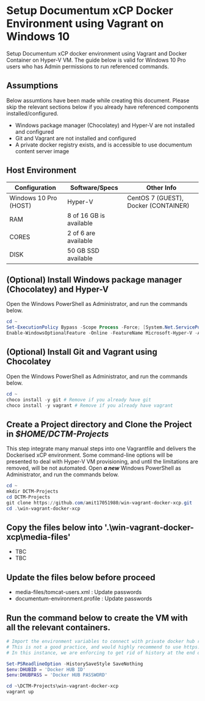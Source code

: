 # Setup Documentum xCP Docker Environment using Vagrant on Windows 10

Setup Documentum xCP docker environment using Vagrant and Docker Container on Hyper-V VM. The guide below is valid for Windows 10 Pro users who has Admin permissions to run referenced commands.

## Assumptions

Below assumtions have been made while creating this document. Please skip the relevant sections below if you already have referenced components installed/configured.

* Windows package manager (Chocolatey) and Hyper-V are not installed and configured
* Git and Vagrant are not installed and configured
* A private docker registry exists, and is accessible to use documentum content server image 

## Host Environment

| Configuration        	| Software/Specs 	          | Other Info                              |
|----------------	      |-------------------------	|-----------                              |
| Windows 10 Pro (HOST) | Hyper-V                 	| CentOS 7 (GUEST), Docker (CONTAINER) 	  |
| RAM                   | 8 of 16 GB is available   |                                         |
| CORES                 | 2 of 6 are available      |                                         |
| DISK                  | 50 GB SSD available       |                                         |

## (Optional) Install Windows package manager (Chocolatey) and Hyper-V

Open the Windows PowerShell as Administrator, and run the commands below.
```PowerShell
cd ~
Set-ExecutionPolicy Bypass -Scope Process -Force; [System.Net.ServicePointManager]::SecurityProtocol = [System.Net.ServicePointManager]::SecurityProtocol -bor 3072; iex ((New-Object System.Net.WebClient).DownloadString('https://chocolatey.org/install.ps1')) 
Enable-WindowsOptionalFeature -Online -FeatureName Microsoft-Hyper-V -All
```

## (Optional) Install Git and Vagrant using Chocolatey

Open the Windows PowerShell as Administrator, and run the commands below.
```PowerShell
cd ~
choco install -y git # Remove if you already have git
choco install -y vagrant # Remove if you already have vagrant
```

## Create a Project directory and Clone the Project in <i>$HOME/DCTM-Projects</i>

This step integrate many manual steps into one Vagrantfile and delivers the Dockerised xCP environment. Some command-line options will be presented to deal with Hyper-V VM provisioning, and until the limitations are removed, will be not automated. Open <b><i>a new</i></b> Windows PowerShell as Administrator, and run the commands below.

```PowerShell
cd ~
mkdir DCTM-Projects
cd DCTM-Projects
git clone https://github.com/amit17051980/win-vagrant-docker-xcp.git
cd .\win-vagrant-docker-xcp
```

## Copy the files below into '.\win-vagrant-docker-xcp\media-files'

* TBC
* TBC

## Update the files below before proceed

* media-files/tomcat-users.xml : Update passwords
* documentum-environment.profile : Update passwords

## Run the command below to create the VM with all the relevant containers.

```PowerShell
# Import the environment variables to connect with private docker hub registry. 
# This is not a good practice, and would highly recommend to use https://docs.docker.com/engine/reference/commandline/login/
# In this instance, we are enforcing to get rid of history at the end of session exit.

Set-PSReadlineOption -HistorySaveStyle SaveNothing
$env:DHUBID = 'Docker HUB ID'
$env:DHUBPASS = 'Docker HUB PASSWORD' 

cd ~\DCTM-Projects\win-vagrant-docker-xcp
vagrant up
```



